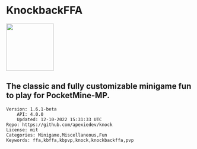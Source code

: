 # KnockbackFFA
<img src="https://raw.githubusercontent.com/ApexieCommunity/Knock/2829c3c87826483c1fc1cf16d8e36049ee7c0f08/assets/icon.png" width="128" height="128" />

## The classic and fully customizable minigame fun to play for PocketMine-MP.
```properties
Version: 1.6.1-beta
    API: 4.0.0
    Updated: 12-10-2022 15:31:33 UTC
Repo: https://github.com/apexiedev/knock
License: mit
Categories: Minigame,Miscellaneous,Fun
Keywords: ffa,kbffa,kbpvp,knock,knockbackffa,pvp
```